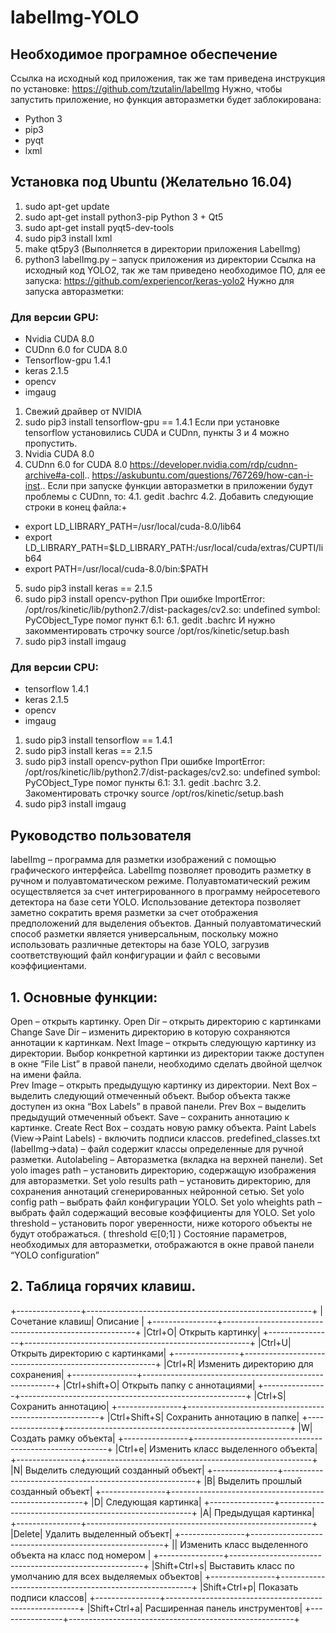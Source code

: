 labelImg-YOLO
=============
Необходимое програмное обеспечение
----------------------------------
Ссылка на исходный код приложения, так же там приведена инструкция по установке:
https://github.com/tzutalin/labelImg
Нужно, чтобы запустить приложение, но функция авторазметки будет заблокирована:
- Python 3
-	pip3
-	pyqt
-	lxml
## Установка под Ubuntu (Желательно 16.04)
1. sudo apt-get update
2. sudo apt-get install python3-pip
Python 3 + Qt5
3. sudo apt-get install pyqt5-dev-tools
4. sudo pip3 install lxml
5. make qt5py3 (Выполняется в директории приложения LabelImg)
6. python3 labelImg.py – запуск приложения из директории
Ссылка на исходный код YOLO2, так же там приведено необходимое ПО, для ее запуска:
https://github.com/experiencor/keras-yolo2
Нужно для запуска авторазметки:
### Для версии GPU:
-	Nvidia CUDA 8.0
-	CUDnn 6.0 for CUDA 8.0
-	Tensorflow-gpu 1.4.1
-	keras 2.1.5
-	opencv
-	imgaug
1. Свежий драйвер от NVIDIA
2. sudo pip3 install tensorflow-gpu == 1.4.1
Если при установке tensorflow установились CUDA и CUDnn, пункты 3 и 4 можно пропустить.
3. Nvidia CUDA 8.0
4. CUDnn 6.0 for CUDA 8.0 https://developer.nvidia.com/rdp/cudnn-archive#a-coll..
https://askubuntu.com/questions/767269/how-can-i-inst..
Если при запуске функции авторазметки в приложении будут проблемы с CUDnn, то:
4.1. gedit .bachrc
4.2. Добавить следующие строки в конец файла:+
-	export LD_LIBRARY_PATH=/usr/local/cuda-8.0/lib64
-	export LD_LIBRARY_PATH=$LD_LIBRARY_PATH:/usr/local/cuda/extras/CUPTI/lib64
-	export PATH=/usr/local/cuda-8.0/bin:$PATH
5. sudo pip3 install keras == 2.1.5
6. sudo pip3 install opencv-python
При ошибке ImportError: /opt/ros/kinetic/lib/python2.7/dist-packages/cv2.so: undefined symbol: PyCObject_Type помог пункт 6.1:
6.1. gedit .bachrc
И нужно закомментировать строчку source /opt/ros/kinetic/setup.bash
7. sudo pip3 install imgaug
### Для версии CPU:
-	tensorflow 1.4.1
-	keras 2.1.5
-	opencv
-	imgaug
1. sudo pip3 install tensorflow == 1.4.1
2. sudo pip3 install keras == 2.1.5
3. sudo pip3 install opencv-python
При ошибке ImportError: /opt/ros/kinetic/lib/python2.7/dist-packages/cv2.so: undefined symbol: PyCObject_Type помог пункты 6.1:
3.1. gedit .bachrc 
3.2. Закоментировать строчку source /opt/ros/kinetic/setup.bash
4. sudo pip3 install imgaug

Руководство пользователя
------------------------
labelImg – программа для разметки изображений с помощью графического интерфейса. LabelImg позволяет проводить разметку в ручном и полуавтоматическом режиме. Полуавтоматический режим осуществляется за счет интегрированного в программу нейросетевого детектора на базе сети YOLO. Использование детектора позволяет заметно сократить время разметки за счет отображения предположений для выделения объектов. Данный полуавтоматический способ разметки является универсальным, поскольку можно использовать различные детекторы на базе YOLO, загрузив соответствующий файл конфигурации и файл с весовыми коэффициентами. 
## 1. Основные функции:
Open – открыть картинку.
Open Dir – открыть директорию с картинками
Change Save Dir – изменить директорию в которую сохраняются аннотации к картинкам.
Next Image – открыть следующую картинку из директории. Выбор конкретной картинки из директории также доступен в окне “File List” в правой панели, необходимо сделать двойной щелчок на имени файла.  
Prev Image – открыть предыдущую картинку из директории.
Next Box – выделить следующий отмеченный объект. Выбор объекта также доступен из окна “Box Labels” в правой панели.
Prev Box – выделить предыдущий отмеченный объект.
Save – сохранить аннотацию к картинке.
Create Rect Box – создать новую рамку объекта.
Paint Labels (View->Paint Labels)  - включить подписи классов.
predefined_classes.txt  (labelImg->data) – файл содержит классы определенные для ручной разметки. 
Autolabeling – Авторазметка (вкладка на верхней панели).
Set yolo images path – установить директорию, содержащую изображения для авторазметки.
Set yolo results path – установить директорию, для сохранения аннотаций сгенерированных нейронной сетью.
Set yolo config path – выбрать файл конфигурации YOLO.
Set yolo wheights path – выбрать файл содержащий весовые коэффициенты для YOLO.
Set yolo threshold – установить порог уверенности, ниже которого объекты не будут отображаться. ( threshold ∈[0;1] )
Состояние параметров, необходимых для авторазметки, отображаются в окне правой панели “YOLO configuration” 
## 2. Таблица горячих клавиш. 
+----------------+--------------------------------------------------------+
|Сочетание клавиш|	Описание |
+----------------+--------------------------------------------------------+
|Ctrl+O|	Открыть картинку|
+----------------+--------------------------------------------------------+
|Ctrl+U|	Открыть директорию с картинками|
+----------------+--------------------------------------------------------+
|Ctrl+R|	Изменить директорию для сохранения|
+----------------+--------------------------------------------------------+
|Ctrl+shift+O|	Открыть папку с аннотациями|
+----------------+--------------------------------------------------------+
|Ctrl+S|	Сохранить аннотацию|
+----------------+--------------------------------------------------------+
|Ctrl+Shift+S|	Сохранить аннотацию в папке|
+----------------+--------------------------------------------------------+
|W|	Создать рамку объекта|
+----------------+--------------------------------------------------------+
|Ctrl+e|	Изменить класс выделенного объекта|
+----------------+--------------------------------------------------------+
|N|	Выделить следующий созданный объект|
+----------------+--------------------------------------------------------+
|B|	Выделить прошлый созданный объект|
+----------------+--------------------------------------------------------+
|D|	Следующая картинка|
+----------------+--------------------------------------------------------+
|A|	Предыдущая картинка|
+----------------+--------------------------------------------------------+
|Delete|	Удалить выделенный объект|
+----------------+--------------------------------------------------------+
|<number>|	Изменить класс выделенного объекта на класс под номером <number>|
+----------------+--------------------------------------------------------+
|Shift+Ctrl+s|	Выставить класс по умолчанию для всех выделяемых объектов|
+----------------+--------------------------------------------------------+
|Shift+Ctrl+p|	Показать подписи классов|
+----------------+--------------------------------------------------------+
|Shift+Ctrl+a|	Расширенная панель инструментов|
+----------------+--------------------------------------------------------+
